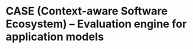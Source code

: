CASE (Context-aware Software Ecosystem) – Evaluation engine for application models
==================================================================================
